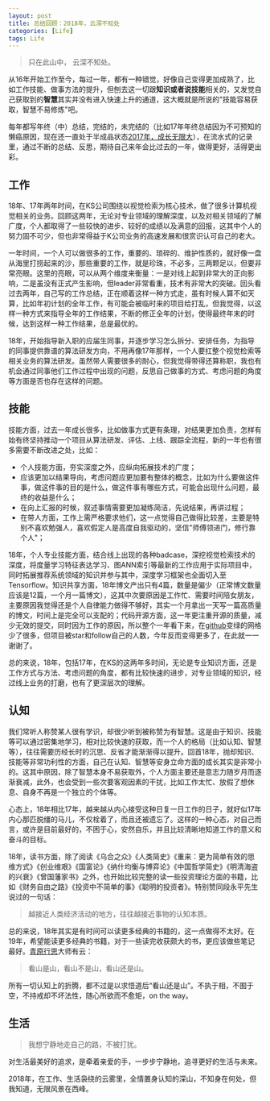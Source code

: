 ```yaml
---
layout: post
title: 总结回顾：2018年，云深不知处
categories: [Life]
tags: Life
---
```


> 只在此山中， 云深不知处。

从16年开始工作至今，每过一年，都有一种错觉，好像自己变得更加成熟了，比如工作技能、做事方法的提升，但刨去这一切跟**知识或者说技能**相关的，又发觉自己获取到的**智慧**其实并没有进入快速上升的通道，这大概就是所说的"技能容易获取，智慧不易修炼"吧。

每年都写年终（中）总结，完结的，未完结的（比如17年年终总结因为不可预知的懒癌原因，现在还一直处于半成品状态[2017年，成长无限大](https://github.com/willard-yuan/willard-yuan.github.io/blob/master/_draft/2018-02-26-year-turned-back.md)），在流水式的记录里，通过不断的总结、反思，期待自己来年会比过去的一年，做得更好，活得更出彩。

## 工作

18年、17年两年时间，在KS公司围绕以视觉检索为核心技术，做了很多计算机视觉相关的业务。回顾这两年，无论对专业领域的理解深度，以及对相关领域的了解广度，个人都取得了一些较快的进步、较好的成绩以及满意的回报，这其中个人的努力固不可少，但也非常得益于K公司业务的高速发展和很赏识认可自己的老大。

一年时间，一个人可以做很多的工作，重要的、琐碎的、维护性质的，就好像一盘从海里打捞起来的沙，那些重要的工作，就是珍珠，不必多，三两颗足以，但要非常亮眼。这里的亮眼，可以从两个维度来衡量：一是对线上起到非常大的正向影响，二是虽没有正式产生影响，但leader非常看重，技术有非常大的突破。回头看过去两年，自己写的工作总结，正在顺着这样一种方式走，虽有时候人算不如天算，比如年初计划的全年工作，有可能会被临时来的项目给打乱，但我觉得，以这样一种方式来指导全年的工作结果，不断的修正全年的计划，使得最终年末的时候，达到这样一种工作结果，总是最优的。

18年，开始指导新入职的应届生同事，并逐步学习怎么拆分、安排任务，为指导的同事提供靠谱的算法研发方向，不用再像17年那样，一个人要扛整个视觉检索等相关业务的算法研发。虽然带人需要很多的耐心，但我觉得带得还算称职，我也有机会通过同事他们工作过程中出现的问题，反思自己做事的方式、考虑问题的角度等方面是否也存在这样的问题。

## 技能

技能方面，过去一年成长很多，比如做事方式更有条理，对结果更加负责，怎样有始有终坚持推动一个项目从算法研发、评估、上线、跟踪全流程，新的一年也有很多需要不断改进之处，比如：

- 个人技能方面，夯实深度之外，应纵向拓展技术的广度；
- 应该更加以结果导向，考虑问题应更加要有整体的概念，比如为什么要做这件事，做这件事的目的是什么，做这件事有哪些方式，可能会出现什么问题，最终的收益是什么；
- 在向上汇报的时候，叙述事情需要更加凝练简洁，先说结果，再讲过程；
- 在带人方面，工作上需严格要求他们，这一点觉得自己做得比较差，主要是特别不喜欢勉强人，喜欢假定人是高度自我驱动的，坚信"师傅领进门，修行靠个人"；

18年，个人专业技能方面，结合线上出现的各种badcase，深挖视觉检索技术的深度，将度量学习特征表达学习、图ANN索引等最新的工作应用于实际项目中，同时拓展推荐系统领域的知识并参与其中，深度学习框架也全面切入至Tensorflow。知识共享方面，18年博文产出只有4篇，数量是偏少（正常博文数量应该是12篇，一个月一篇博文），这其中次要原因是工作忙、需要时间陪女朋友，主要原因我觉得还是个人自律能力做得不够好，其实一个月拿出一天写一篇高质量的博文，时间上是完全可以支配的；代码开源方面，这一年更注重开源的质量，减少无效的提交，同时因为工作的原因，所以整个一年看下来，在[github](https://github.com/willard-yuan)变绿的网格少了很多，但项目被star和follow自己的人数，今年反而变得更多了，在此就一一谢谢了。

总的来说，18年，包括17年，在KS的这两年多时间，无论是专业知识方面，还是工作方式与方法、考虑问题的角度，都有比较快速的进步，对专业领域的知识，经过线上业务的打磨，也有了更深层次的理解。

## 认知

我们常听人称赞某人很有学识，却很少听到被称赞为有智慧。这是由于知识、技能等可以通过密集地学习，相对比较快速的获取，而一个人的格局（比如认知、智慧等），往往需要历经长时的沉思、反省才能渐渐得以提升。回首18年，抛却知识、技能等非常功利性的方面，自己在认知、智慧等安身立命方面的成长其实是非常小的。这其中原因，除了智慧本身不易获取外，个人方面主要还是意志力随岁月而逐渐衰减，此外，也会受到一些次要客观因素的干扰，比如工作太忙、放假了想休息、自身不再是一个独立的个体等。

心态上，18年相比17年，越来越从内心接受这种日复一日工作的日子，就好似17年内心那匹脱缰的马儿，不仅栓着了，而且还被遗忘了。这样的一种心态，对自己而言，或许是目前最好的，不困于心，安然自乐，并且比较清晰地知道工作的意义和奋斗的目标。

18年，读书方面，除了阅读《乌合之众》《人类简史》《重来：更为简单有效的思维方式》《创业维艰》《国富论》《纳什均衡与博弈论》《中国哲学简史》《明清海盗的兴衰》《曾国藩家书》之外，也开始比较完整的读一些投资理论方面的书籍，比如《财务自由之路》《投资中不简单的事》《聪明的投资者》。特别赞同段永平先生说过的一句话：

> 越接近人类经济活动的地方，往往越接近事物的认知本质。

总的来说，18年其实是有时间可以读更多经典的书籍的，这一点做得不太好。在19年，希望能读更多经典的书籍，对于一些读完收获颇大的书，更应该做些笔记最好。[青原行思](https://zh.wikipedia.org/wiki/%E9%9D%92%E5%8E%9F%E8%A1%8C%E6%80%9D)大师有云：

> 看山是山，看山不是山，看山还是山。

所有一切认知上的折腾，都不过是以求悟道后“看山还是山”。不执于相，不囿于空，不持戒却不坏法性，随心所欲而不愈矩，on the way。

## 生活

> 我想宁静地走自己的路，不被打扰。

对生活最美好的追求，是牵着亲爱的手，一步步宁静地，追寻更好的生活与未来。

2018年，在工作、生活袅绕的云雾里，全情置身认知的深山，不知身在何处，但我知道，无限风景在西峰。